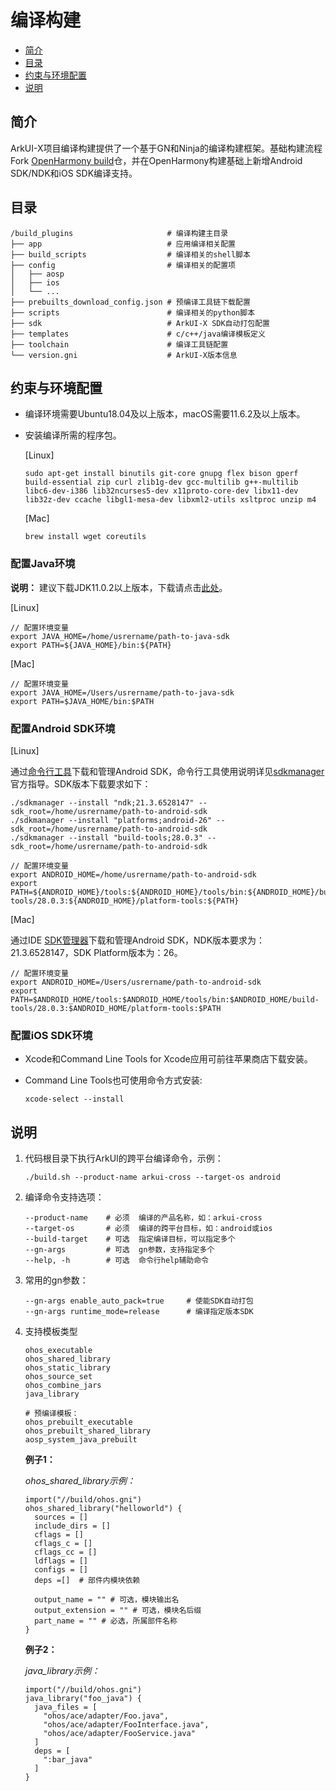 # 编译构建

-   [简介](#section11660541593)
-   [目录](#section161941989596)
-   [约束与环境配置](#section2029921310472)
-   [说明](#section1312121216216)

## 简介

ArkUI-X项目编译构建提供了一个基于GN和Ninja的编译构建框架。基础构建流程Fork [OpenHarmony build](https://gitee.com/openharmony/build)仓，并在OpenHarmony构建基础上新增Android SDK/NDK和iOS SDK编译支持。

## 目录

```
/build_plugins                     # 编译构建主目录
├── app                            # 应用编译相关配置
├── build_scripts                  # 编译相关的shell脚本
├── config                         # 编译相关的配置项
│   ├── aosp
│   ├── ios
│   └── ...
├── prebuilts_download_config.json # 预编译工具链下载配置
├── scripts                        # 编译相关的python脚本
├── sdk                            # ArkUI-X SDK自动打包配置
├── templates                      # c/c++/java编译模板定义
├── toolchain                      # 编译工具链配置
└── version.gni                    # ArkUI-X版本信息
```

## 约束与环境配置

- 编译环境需要Ubuntu18.04及以上版本，macOS需要11.6.2及以上版本。

- 安装编译所需的程序包。

  [Linux]

  ```
  sudo apt-get install binutils git-core gnupg flex bison gperf build-essential zip curl zlib1g-dev gcc-multilib g++-multilib libc6-dev-i386 lib32ncurses5-dev x11proto-core-dev libx11-dev lib32z-dev ccache libgl1-mesa-dev libxml2-utils xsltproc unzip m4
  ```

  [Mac]

  ```
  brew install wget coreutils
  ```

### 配置Java环境
**说明：** 建议下载JDK11.0.2以上版本，下载请点击[此处](https://repo.huaweicloud.com/openjdk/)。

  [Linux]

  ```shell
  // 配置环境变量
  export JAVA_HOME=/home/usrername/path-to-java-sdk
  export PATH=${JAVA_HOME}/bin:${PATH}
  ```

  [Mac]

  ```shell
  // 配置环境变量
  export JAVA_HOME=/Users/usrername/path-to-java-sdk
  export PATH=$JAVA_HOME/bin:$PATH
  ```

### 配置Android SDK环境

  [Linux]

  通过[命令行工具](https://developer.android.google.cn/studio#command-line-tools-only)下载和管理Android SDK，命令行工具使用说明详见[sdkmanager](https://developer.android.google.cn/studio/command-line/sdkmanager)官方指导。SDK版本下载要求如下：

  ```shell
  ./sdkmanager --install "ndk;21.3.6528147" --sdk_root=/home/usrername/path-to-android-sdk
  ./sdkmanager --install "platforms;android-26" --sdk_root=/home/usrername/path-to-android-sdk
  ./sdkmanager --install "build-tools;28.0.3" --sdk_root=/home/usrername/path-to-android-sdk
  ```

  ```shell
  // 配置环境变量
  export ANDROID_HOME=/home/usrername/path-to-android-sdk
  export PATH=${ANDROID_HOME}/tools:${ANDROID_HOME}/tools/bin:${ANDROID_HOME}/build-tools/28.0.3:${ANDROID_HOME}/platform-tools:${PATH}
  ```

  [Mac]

  通过IDE [SDK管理器](https://developer.android.google.cn/studio/intro/update#sdk-manager)下载和管理Android SDK，NDK版本要求为：21.3.6528147，SDK Platform版本为：26。

  ```shell
  // 配置环境变量
  export ANDROID_HOME=/Users/usrername/path-to-android-sdk
  export PATH=$ANDROID_HOME/tools:$ANDROID_HOME/tools/bin:$ANDROID_HOME/build-tools/28.0.3:$ANDROID_HOME/platform-tools:$PATH
  ```

### 配置iOS SDK环境

  - Xcode和Command Line Tools for Xcode应用可前往苹果商店下载安装。
  - Command Line Tools也可使用命令方式安装:

    ```shell
    xcode-select --install
    ```

## 说明

1.  代码根目录下执行ArkUI的跨平台编译命令，示例：

    ```shell
    ./build.sh --product-name arkui-cross --target-os android
    ```

2.  编译命令支持选项：

    ```
    --product-name    # 必须  编译的产品名称，如：arkui-cross
    --target-os       # 必须  编译的跨平台目标，如：android或ios
    --build-target    # 可选  指定编译目标，可以指定多个
    --gn-args         # 可选  gn参数，支持指定多个
    --help, -h        # 可选  命令行help辅助命令
    ```

3.  常用的gn参数：

    ```
    --gn-args enable_auto_pack=true     # 使能SDK自动打包
    --gn-args runtime_mode=release      # 编译指定版本SDK
    ```

4.  支持模板类型

    ```
    ohos_executable
    ohos_shared_library
    ohos_static_library
    ohos_source_set
    ohos_combine_jars
    java_library
    
    # 预编译模板：
    ohos_prebuilt_executable
    ohos_prebuilt_shared_library
    aosp_system_java_prebuilt
    ```

    **例子1：**

    _ohos\_shared\_library示例：_

    ```
    import("//build/ohos.gni")
    ohos_shared_library("helloworld") {
      sources = []
      include_dirs = []
      cflags = []
      cflags_c = []
      cflags_cc = []
      ldflags = []
      configs = []
      deps =[]  # 部件内模块依赖
    
      output_name = "" # 可选，模块输出名
      output_extension = "" # 可选，模块名后缀
      part_name = "" # 必选，所属部件名称
    }
    ```

    **例子2：**

    _java\_library示例：_

    ```
    import("//build/ohos.gni")
    java_library("foo_java") {
      java_files = [
        "ohos/ace/adapter/Foo.java",
        "ohos/ace/adapter/FooInterface.java",
        "ohos/ace/adapter/FooService.java"
      ]
      deps = [
        ":bar_java"
      ]
    }
    ```
